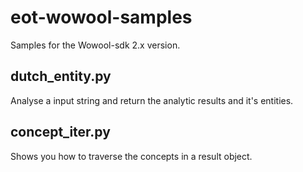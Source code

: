 # eot-wowool-samples
Samples for the Wowool-sdk 2.x version.

## dutch_entity.py
Analyse a input string and return the analytic results and it's entities.

## concept_iter.py
Shows you how to traverse the concepts in a result object.


